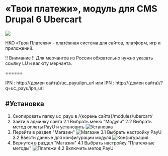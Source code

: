 
# «Твои платежи», модуль для CMS Drupal 6 Ubercart

![](https://repository-images.githubusercontent.com/638835276/ff494b04-d65b-4843-8759-e85c689a7e80)

[НКО «Твои Платежи»](https://YPMN.ru/ "Платёжная система для сайтов, платформ и приложений") - платёжная система для сайтов, платформ, игр и приложений.

!! Внимание !!
Для мерчантов из России обязательно нужно указать ссылку LU и валюту мерчанта.
 
======

IPN : http://{домен сайта}/uc_payu/ipn_url
или
IPN : http://{домен сайта}/?q=uc_payu/ipn_url



#Установка
-------------
1. Скопировать папку uc_payu в /{корень сайта}/modules/ubercart/
2. Зайти в админку сайта
2.1 Выбрать меню "Модули"
2.2 Выбрать метод оплаты PayU и установить
![Установка][0]
3. Перейти в раздел "Магазин"
![Магазин][1]
3.1 Выбрать настройку PayU
3.2 Ввести данные для конфигурации модуля
![Конфигурация][2]
4. Вернутся в раздел "Магазин"
4.1 Выбрать настройку "Платежные методы"
![Платежи][3]
4.2 Включить метод PayU



[0]: https://raw.github.com/yourpayments/drupal7-uc/master/screenshot0.png
[1]: https://raw.github.com/yourpayments/drupal7-uc/master/screenshot1.png
[2]: https://raw.github.com/yourpayments/drupal7-uc/master/screenshot2.png
[3]: https://raw.github.com/yourpayments/drupal7-uc/master/screenshot3.png

